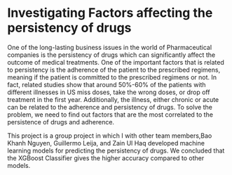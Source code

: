 # Investigating Factors affecting the persistency of drugs

One of the long-lasting business issues in the world of Pharmaceutical companies is the persistency of drugs which can significantly affect the outcome of medical treatments. One of the important factors that is related to persistency is the adherence of the patient to the prescribed regimens, meaning if the patient is committed to the prescribed regimens or not. In fact, related studies show that around 50%-60% of the patients with different illnesses in US miss doses, take the wrong doses, or drop off treatment in the first year. Additionally, the illness, either chronic or acute can be related to the adherence and persistency of drugs. To solve the problem, we need to find out factors that are the most correlated to the persistence of drugs and adherence.

This project is a group project in which I with other team members,Bao Khanh Nguyen, Guillermo Leija, and Zain Ul Haq developed machine learning models for predicting the persistency of drugs. We concluded that the XGBoost Classifier gives the higher accuracy compared to other models.
